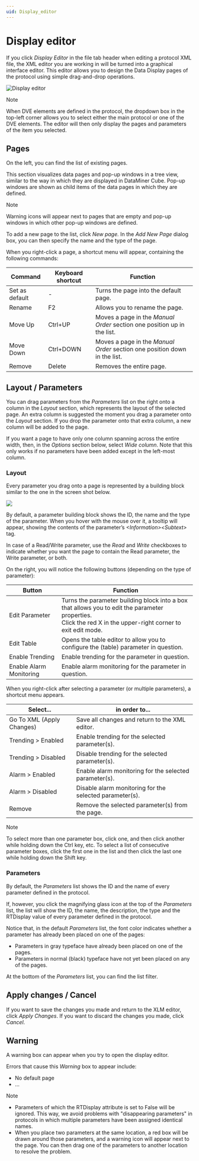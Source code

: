 ```yaml
---
uid: Display_editor
---
```


# Display editor

If you click *Display Editor* in the file tab header when editing a protocol XML file, the XML editor you are working in will be turned into a graphical interface editor. This editor allows you to design the Data Display pages of the protocol using simple drag-and-drop operations.

![Display editor](~/develop/images/DIS_PageEditor.png)

> [!NOTE]
> When DVE elements are defined in the protocol, the dropdown box in the top-left corner allows you to select either the main protocol or one of the DVE elements. The editor will then only display the pages and parameters of the item you selected.

## Pages

On the left, you can find the list of existing pages.

This section visualizes data pages and pop-up windows in a tree view, similar to the way in which they are displayed in DataMiner Cube. Pop-up windows are shown as child items of the data pages in which they are defined.

> [!NOTE]
> Warning icons will appear next to pages that are empty and pop-up windows in which other pop-up windows are defined.

To add a new page to the list, click *New page.* In the *Add New Page* dialog box, you can then specify the name and the type of the page.

When you right-click a page, a shortcut menu will appear, containing the following commands:

| Command        | Keyboard shortcut | Function                                                                  |
|----------------|-------------------|---------------------------------------------------------------------------|
| Set as default | \-                | Turns the page into the default page.                                     |
| Rename         | F2                | Allows you to rename the page.                                            |
| Move Up        | Ctrl+UP           | Moves a page in the *Manual Order* section one position up in the list.   |
| Move Down      | Ctrl+DOWN         | Moves a page in the *Manual Order* section one position down in the list. |
| Remove         | Delete            | Removes the entire page.                                                  |

## Layout / Parameters

You can drag parameters from the *Parameters* list on the right onto a column in the *Layout* section, which represents the layout of the selected page. An extra column is suggested the moment you drag a parameter onto the *Layout* section. If you drop the parameter onto that extra column, a new column will be added to the page.

If you want a page to have only one column spanning across the entire width, then, in the *Options* section below, select *Wide column*. Note that this only works if no parameters have been added except in the left-most column.

### Layout

Every parameter you drag onto a page is represented by a building block similar to the one in the screen shot below.

![](~/develop/images/dis_display_editor_param.png)

By default, a parameter building block shows the ID, the name and the type of the parameter. When you hover with the mouse over it, a tooltip will appear, showing the contents of the parameter’s *\<Information>\<Subtext>* tag.

In case of a Read/Write parameter, use the *Read* and *Write* checkboxes to indicate whether you want the page to contain the Read parameter, the Write parameter, or both.

On the right, you will notice the following buttons (depending on the type of parameter):

| Button | Function |
|--------|----------|
| Edit Parameter | Turns the parameter building block into a box that allows you to edit the parameter properties.<br> Click the red X in the upper-right corner to exit edit mode. |
| Edit Table | Opens the table editor to allow you to configure the (table) parameter in question. |
| Enable Trending | Enable trending for the parameter in question. |
| Enable Alarm Monitoring | Enable alarm monitoring for the parameter in question. |

When you right-click after selecting a parameter (or multiple parameters), a shortcut menu appears.

| Select...                 | in order to...                                          |
|---------------------------|---------------------------------------------------------|
| Go To XML (Apply Changes) | Save all changes and return to the XML editor.          |
| Trending \> Enabled       | Enable trending for the selected parameter(s).          |
| Trending \> Disabled      | Disable trending for the selected parameter(s).         |
| Alarm \> Enabled          | Enable alarm monitoring for the selected parameter(s).  |
| Alarm \> Disabled         | Disable alarm monitoring for the selected parameter(s). |
| Remove                    | Remove the selected parameter(s) from the page.         |

> [!NOTE]
> To select more than one parameter box, click one, and then click another while holding down the Ctrl key, etc. To select a list of consecutive parameter boxes, click the first one in the list and then click the last one while holding down the Shift key.

### Parameters

By default, the *Parameters* list shows the ID and the name of every parameter defined in the protocol.

If, however, you click the magnifying glass icon at the top of the *Parameters* list, the list will show the ID, the name, the description, the type and the RTDisplay value of every parameter defined in the protocol.

Notice that, in the default *Parameters* list, the font color indicates whether a parameter has already been placed on one of the pages:

- Parameters in gray typeface have already been placed on one of the pages.
- Parameters in normal (black) typeface have not yet been placed on any of the pages.

At the bottom of the *Parameters* list, you can find the list filter.

## Apply changes / Cancel

If you want to save the changes you made and return to the XLM editor, click *Apply Changes*. If you want to discard the changes you made, click *Cancel*.

## Warning

A warning box can appear when you try to open the display editor.

Errors that cause this *Warning* box to appear include:

- No default page
- ...

> [!NOTE]
>
> - Parameters of which the RTDisplay attribute is set to False will be ignored. This way, we avoid problems with "disappearing parameters" in protocols in which multiple parameters have been assigned identical names.
> - When you place two parameters at the same location, a red box will be drawn around those parameters, and a warning icon will appear next to the page. You can then drag one of the parameters to another location to resolve the problem.
